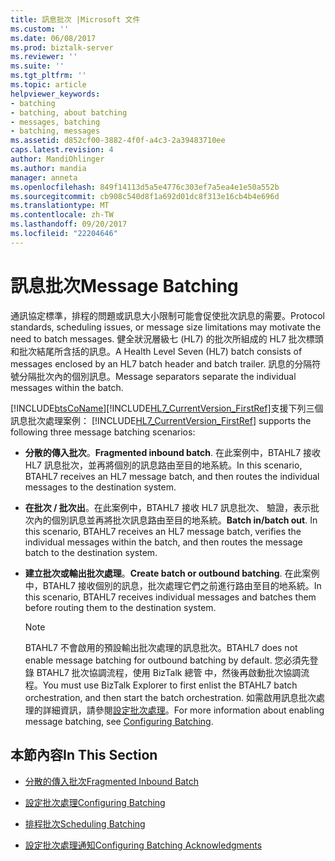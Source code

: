 ```yaml
---
title: 訊息批次 |Microsoft 文件
ms.custom: ''
ms.date: 06/08/2017
ms.prod: biztalk-server
ms.reviewer: ''
ms.suite: ''
ms.tgt_pltfrm: ''
ms.topic: article
helpviewer_keywords:
- batching
- batching, about batching
- messages, batching
- batching, messages
ms.assetid: d852cf00-3882-4f0f-a4c3-2a39483710ee
caps.latest.revision: 4
author: MandiOhlinger
ms.author: mandia
manager: anneta
ms.openlocfilehash: 849f14113d5a5e4776c303ef7a5ea4e1e50a552b
ms.sourcegitcommit: cb908c540d8f1a692d01dc8f313e16cb4b4e696d
ms.translationtype: MT
ms.contentlocale: zh-TW
ms.lasthandoff: 09/20/2017
ms.locfileid: "22204646"
---
```

# <a name="message-batching"></a><span data-ttu-id="871aa-102">訊息批次</span><span class="sxs-lookup"><span data-stu-id="871aa-102">Message Batching</span></span>
<span data-ttu-id="871aa-103">通訊協定標準，排程的問題或訊息大小限制可能會促使批次訊息的需要。</span><span class="sxs-lookup"><span data-stu-id="871aa-103">Protocol standards, scheduling issues, or message size limitations may motivate the need to batch messages.</span></span> <span data-ttu-id="871aa-104">健全狀況層級七 (HL7) 的批次所組成的 HL7 批次標頭和批次結尾所含括的訊息。</span><span class="sxs-lookup"><span data-stu-id="871aa-104">A Health Level Seven (HL7) batch consists of messages enclosed by an HL7 batch header and batch trailer.</span></span> <span data-ttu-id="871aa-105">訊息的分隔符號分隔批次內的個別訊息。</span><span class="sxs-lookup"><span data-stu-id="871aa-105">Message separators separate the individual messages within the batch.</span></span>  
  
 [!INCLUDE[btsCoName](../../includes/btsconame-md.md)]<span data-ttu-id="871aa-106">[!INCLUDE[HL7_CurrentVersion_FirstRef](../../includes/hl7-currentversion-firstref-md.md)]支援下列三個訊息批次處理案例：</span><span class="sxs-lookup"><span data-stu-id="871aa-106"> [!INCLUDE[HL7_CurrentVersion_FirstRef](../../includes/hl7-currentversion-firstref-md.md)] supports the following three message batching scenarios:</span></span>  
  
-   <span data-ttu-id="871aa-107">**分散的傳入批次**。</span><span class="sxs-lookup"><span data-stu-id="871aa-107">**Fragmented inbound batch**.</span></span> <span data-ttu-id="871aa-108">在此案例中，BTAHL7 接收 HL7 訊息批次，並再將個別的訊息路由至目的地系統。</span><span class="sxs-lookup"><span data-stu-id="871aa-108">In this scenario, BTAHL7 receives an HL7 message batch, and then routes the individual messages to the destination system.</span></span>  
  
-   <span data-ttu-id="871aa-109">**在批次 / 批次出**。在此案例中，BTAHL7 接收 HL7 訊息批次、 驗證，表示批次內的個別訊息並再將批次訊息路由至目的地系統。</span><span class="sxs-lookup"><span data-stu-id="871aa-109">**Batch in/batch out**. In this scenario, BTAHL7 receives an HL7 message batch, verifies the individual messages within the batch, and then routes the message batch to the destination system.</span></span>  
  
-   <span data-ttu-id="871aa-110">**建立批次或輸出批次處理**。</span><span class="sxs-lookup"><span data-stu-id="871aa-110">**Create batch or outbound batching**.</span></span> <span data-ttu-id="871aa-111">在此案例中，BTAHL7 接收個別的訊息，批次處理它們之前進行路由至目的地系統。</span><span class="sxs-lookup"><span data-stu-id="871aa-111">In this scenario, BTAHL7 receives individual messages and batches them before routing them to the destination system.</span></span>  
  
    > [!NOTE]
    >  <span data-ttu-id="871aa-112">BTAHL7 不會啟用的預設輸出批次處理的訊息批次。</span><span class="sxs-lookup"><span data-stu-id="871aa-112">BTAHL7 does not enable message batching for outbound batching by default.</span></span> <span data-ttu-id="871aa-113">您必須先登錄 BTAHL7 批次協調流程，使用 BizTalk 總管 中，然後再啟動批次協調流程。</span><span class="sxs-lookup"><span data-stu-id="871aa-113">You must use BizTalk Explorer to first enlist the BTAHL7 batch orchestration, and then start the batch orchestration.</span></span> <span data-ttu-id="871aa-114">如需啟用訊息批次處理的詳細資訊，請參閱[設定批次處理](../../adapters-and-accelerators/accelerator-hl7/configuring-batching.md)。</span><span class="sxs-lookup"><span data-stu-id="871aa-114">For more information about enabling message batching, see [Configuring Batching](../../adapters-and-accelerators/accelerator-hl7/configuring-batching.md).</span></span>  
  
## <a name="in-this-section"></a><span data-ttu-id="871aa-115">本節內容</span><span class="sxs-lookup"><span data-stu-id="871aa-115">In This Section</span></span>  
  
-   [<span data-ttu-id="871aa-116">分散的傳入批次</span><span class="sxs-lookup"><span data-stu-id="871aa-116">Fragmented Inbound Batch</span></span>](../../adapters-and-accelerators/accelerator-hl7/fragmented-inbound-batch.md)  
  
-   [<span data-ttu-id="871aa-117">設定批次處理</span><span class="sxs-lookup"><span data-stu-id="871aa-117">Configuring Batching</span></span>](../../adapters-and-accelerators/accelerator-hl7/configuring-batching.md)  
  
-   [<span data-ttu-id="871aa-118">排程批次</span><span class="sxs-lookup"><span data-stu-id="871aa-118">Scheduling Batching</span></span>](../../adapters-and-accelerators/accelerator-hl7/scheduling-batching.md)  
  
-   [<span data-ttu-id="871aa-119">設定批次處理通知</span><span class="sxs-lookup"><span data-stu-id="871aa-119">Configuring Batching Acknowledgments</span></span>](../../adapters-and-accelerators/accelerator-hl7/configuring-batching-acknowledgments.md)